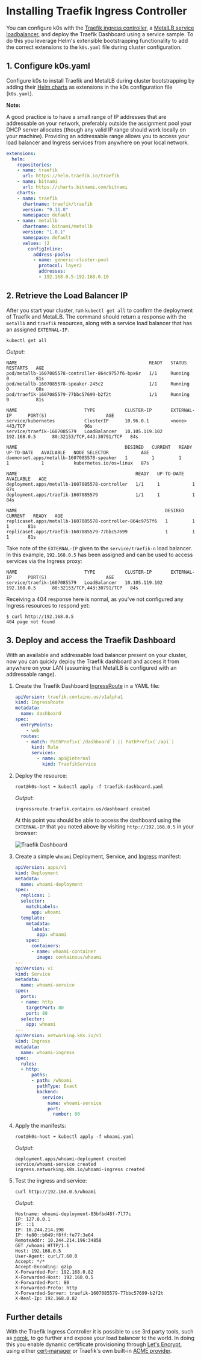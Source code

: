 # Installing Traefik Ingress Controller

You can configure k0s with the [Traefik ingress controller](https://doc.traefik.io/traefik/providers/kubernetes-ingress/), a [MetalLB service loadbalancer](https://metallb.universe.tf/), and deploy the Traefik Dashboard using a service sample. To do this you leverage Helm's extensible bootstrapping functionality to add the correct extensions to the `k0s.yaml` file during cluster configuration.

## 1. Configure k0s.yaml

Configure k0s to install Traefik and MetalLB during cluster bootstrapping by adding their [Helm charts](../helm-charts.md) as extensions in the k0s configuration file (`k0s.yaml`).

**Note:**

A good practice is to have a small range of IP addresses that are addressable on your network, preferably outside the assignment pool your DHCP server allocates (though any valid IP range should work locally on your machine). Providing an addressable range allows you to access your load balancer and Ingress services from anywhere on your local network.

```yaml
extensions:
  helm:
    repositories:
    - name: traefik
      url: https://helm.traefik.io/traefik
    - name: bitnami
      url: https://charts.bitnami.com/bitnami
    charts:
    - name: traefik
      chartname: traefik/traefik
      version: "9.11.0"
      namespace: default
    - name: metallb
      chartname: bitnami/metallb
      version: "1.0.1"
      namespace: default
      values: |2
        configInline:
          address-pools:
          - name: generic-cluster-pool
            protocol: layer2
            addresses:
            - 192.168.0.5-192.168.0.10
```

## 2. Retrieve the Load Balancer IP

After you start your cluster, run `kubectl get all` to confirm the deployment of Traefik and MetalLB. The command should return a response with the `metallb` and `traefik` resources, along with a service load balancer that has an assigned `EXTERNAL-IP`.

```shell
kubectl get all
```

*Output*:

```shell
NAME                                                 READY   STATUS    RESTARTS   AGE
pod/metallb-1607085578-controller-864c9757f6-bpx6r   1/1     Running   0          81s
pod/metallb-1607085578-speaker-245c2                 1/1     Running   0          60s
pod/traefik-1607085579-77bbc57699-b2f2t              1/1     Running   0          81s

NAME                         TYPE           CLUSTER-IP       EXTERNAL-IP      PORT(S)                      AGE
service/kubernetes           ClusterIP      10.96.0.1        <none>           443/TCP                      96s
service/traefik-1607085579   LoadBalancer   10.105.119.102   192.168.0.5      80:32153/TCP,443:30791/TCP   84s

NAME                                        DESIRED   CURRENT   READY   UP-TO-DATE   AVAILABLE   NODE SELECTOR            AGE
daemonset.apps/metallb-1607085578-speaker   1         1         1       1            1           kubernetes.io/os=linux   87s

NAME                                            READY   UP-TO-DATE   AVAILABLE   AGE
deployment.apps/metallb-1607085578-controller   1/1     1            1           87s
deployment.apps/traefik-1607085579              1/1     1            1           84s

NAME                                                       DESIRED   CURRENT   READY   AGE
replicaset.apps/metallb-1607085578-controller-864c9757f6   1         1         1       81s
replicaset.apps/traefik-1607085579-77bbc57699              1         1         1       81s
```

Take note of the `EXTERNAL-IP` given to the `service/traefik-n` load balancer. In this example, `192.168.0.5` has been assigned and can be used to access services via the Ingress proxy:

```shell
NAME                         TYPE           CLUSTER-IP       EXTERNAL-IP      PORT(S)                      AGE
service/traefik-1607085579   LoadBalancer   10.105.119.102   192.168.0.5      80:32153/TCP,443:30791/TCP   84s
```

Receiving a 404 response here is normal, as you've not configured any Ingress resources to respond yet:

```shell
$ curl http://192.168.0.5
404 page not found
```

## 3. Deploy and access the Traefik Dashboard

With an available and addressable load balancer present on your cluster, now you can quickly deploy the Traefik dashboard and access it from anywhere on your LAN (assuming that MetalLB is configured with an addressable range).

1. Create the Traefik Dashboard [IngressRoute](https://doc.traefik.io/traefik/providers/kubernetes-crd/) in a YAML file:

    ```yaml
    apiVersion: traefik.containo.us/v1alpha1
    kind: IngressRoute
    metadata:
      name: dashboard
    spec:
      entryPoints:
        - web
      routes:
        - match: PathPrefix(`/dashboard`) || PathPrefix(`/api`)
          kind: Rule
          services:
            - name: api@internal
              kind: TraefikService
    ```

2. Deploy the resource:

    ```shell
    root@k0s-host ➜ kubectl apply -f traefik-dashboard.yaml
    ```

    *Output*:

    ```shell
    ingressroute.traefik.containo.us/dashboard created
    ```

    At this point you should be able to access the dashboard using the `EXTERNAL-IP` that you noted above by visiting `http://192.168.0.5` in your browser:

    ![Traefik Dashboard](../img/traefik-dashboard.png)

3. Create a simple `whoami` Deployment, Service, and [Ingress](https://kubernetes.io/docs/concepts/services-networking/ingress/) manifest:

    ```yaml
    apiVersion: apps/v1
    kind: Deployment
    metadata:
      name: whoami-deployment
    spec:
      replicas: 1
      selector:
        matchLabels:
          app: whoami
      template:
        metadata:
          labels:
            app: whoami
        spec:
          containers:
          - name: whoami-container
            image: containous/whoami
    ---
    apiVersion: v1
    kind: Service
    metadata:
      name: whoami-service
    spec:
      ports:
      - name: http
        targetPort: 80
        port: 80
      selector:
        app: whoami
    ---
    apiVersion: networking.k8s.io/v1
    kind: Ingress
    metadata:
      name: whoami-ingress
    spec:
      rules:
      - http:
          paths:
          - path: /whoami
            pathType: Exact
            backend:
              service:
                name: whoami-service
                port:
                  number: 80
    ```

4. Apply the manifests:

    ```shell
    root@k0s-host ➜ kubectl apply -f whoami.yaml
    ```

    *Output*:

    ```shell
    deployment.apps/whoami-deployment created
    service/whoami-service created
    ingress.networking.k8s.io/whoami-ingress created
    ```

5. Test the ingress and service:

    ```shell
    curl http://192.168.0.5/whoami
    ```

    *Output*:

    ```shell
    Hostname: whoami-deployment-85bfbd48f-7l77c
    IP: 127.0.0.1
    IP: ::1
    IP: 10.244.214.198
    IP: fe80::b049:f8ff:fe77:3e64
    RemoteAddr: 10.244.214.196:34858
    GET /whoami HTTP/1.1
    Host: 192.168.0.5
    User-Agent: curl/7.68.0
    Accept: */*
    Accept-Encoding: gzip
    X-Forwarded-For: 192.168.0.82
    X-Forwarded-Host: 192.168.0.5
    X-Forwarded-Port: 80
    X-Forwarded-Proto: http
    X-Forwarded-Server: traefik-1607085579-77bbc57699-b2f2t
    X-Real-Ip: 192.168.0.82
    ```

## Further details

With the Traefik Ingress Controller it is possible to use 3rd party tools, such as [ngrok](https://ngrok.io), to go further and expose your load balancer to the world. In doing this you enable dynamic certificate provisioning through [Let's Encrypt](https://letsencrypt.org/), using either [cert-manager](https://cert-manager.io/docs/) or Traefik's own built-in [ACME provider](https://doc.traefik.io/traefik/v2.0/user-guides/crd-acme/).